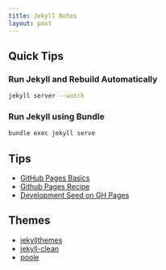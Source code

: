 ```yaml
---
title: Jekyll Notes
layout: post
---
```


## Quick Tips

### Run Jekyll and Rebuild Automatically

```sh
jekyll server --watch
```

### Run Jekyll using Bundle

```sh
bundle exec jekyll serve
```

## Tips

* [GitHub Pages Basics](https://help.github.com/articles/using-jekyll-with-pages/)
* [Github Pages Recipe](http://24ways.org/2013/get-started-with-github-pages/)
* [Development Seed on GH Pages](http://www.developmentseed.org/blog/2011/09/09/jekyll-github-pages/)

## Themes

* [jekyllthemes](http://jekyllthemes.org/)
* [jekyll-clean](https://github.com/scotte/jekyll-clean)
* [poole](https://github.com/poole/poole)

